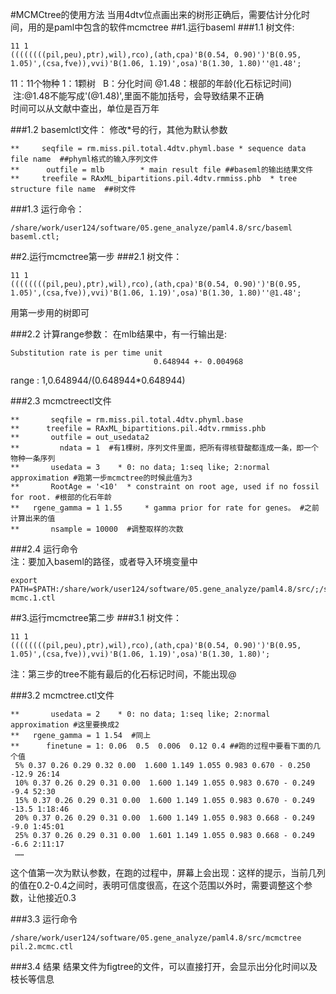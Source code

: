 #MCMCtree的使用方法 
当用4dtv位点画出来的树形正确后，需要估计分化时间，用的是paml中包含的软件mcmctree
##1.运行baseml
###1.1 树文件:
```
11 1
((((((((pil,peu),ptr),wil),rco),(ath,cpa)'B(0.54, 0.90)')'B(0.95, 1.05)',(csa,fve)),vvi)'B(1.06, 1.19)',osa)'B(1.30, 1.80)''@1.48';
```
11：11个物种 1：1颗树  
B：分化时间 @1.48：根部的年龄(化石标记时间)  注:@1.48不能写成'(@1.48)',里面不能加括号，会导致结果不正确  
时间可以从文献中查出，单位是百万年

###1.2 basemlctl文件：
修改*号的行，其他为默认参数
```
**     seqfile = rm.miss.pil.total.4dtv.phyml.base * sequence data file name  ##phyml格式的输入序列文件
**      outfile = mlb        * main result file ##baseml的输出结果文件
**     treefile = RAxML_bipartitions.pil.4dtv.rmmiss.phb  * tree structure file name  ##树文件
```

###1.3 运行命令：
```
/share/work/user124/software/05.gene_analyze/paml4.8/src/baseml baseml.ctl;
```

##2.运行mcmctree第一步
###2.1 树文件：
```
11 1
((((((((pil,peu),ptr),wil),rco),(ath,cpa)'B(0.54, 0.90)')'B(0.95, 1.05)',(csa,fve)),vvi)'B(1.06, 1.19)',osa)'B(1.30, 1.80)''@1.48';
```
用第一步用的树即可
 
###2.2 计算range参数：
在mlb结果中，有一行输出是:
 ```
 Substitution rate is per time unit
                                 0.648944 +- 0.004968
 ```
range : 1,0.648944/(0.648944*0.648944)

###2.3 mcmctreectl文件
```
**       seqfile = rm.miss.pil.total.4dtv.phyml.base
**      treefile = RAxML_bipartitions.pil.4dtv.rmmiss.phb
**       outfile = out_usedata2
**         ndata = 1  #有1棵树，序列文件里面，把所有得核苷酸都连成一条，即一个物种一条序列
**       usedata = 3    * 0: no data; 1:seq like; 2:normal approximation #跑第一步mcmctree的时候此值为3
**       RootAge = '<10'  * constraint on root age, used if no fossil for root. #根部的化石年龄
**   rgene_gamma = 1 1.55     * gamma prior for rate for genes。 #之前计算出来的值
**       nsample = 10000  #调整取样的次数
```

###2.4 运行命令  
注：要加入baseml的路径，或者导入环境变量中
```
export PATH=$PATH:/share/work/user124/software/05.gene_analyze/paml4.8/src/;/share/work/user124/software/05.gene_analyze/paml4.8/src/mcmctree mcmc.1.ctl
```

##3.运行mcmctree第二步
###3.1 树文件：
```
11 1
((((((((pil,peu),ptr),wil),rco),(ath,cpa)'B(0.54, 0.90)')'B(0.95, 1.05)',(csa,fve)),vvi)'B(1.06, 1.19)',osa)'B(1.30, 1.80)';
```
注：第三步的tree不能有最后的化石标记时间，不能出现@

###3.2 mcmctree.ctl文件
```
**       usedata = 2    * 0: no data; 1:seq like; 2:normal approximation #这里要换成2
**   rgene_gamma = 1 1.54  #同上
**      finetune = 1: 0.06  0.5  0.006  0.12 0.4 ##跑的过程中要看下面的几个值
 5% 0.37 0.26 0.29 0.32 0.00  1.600 1.149 1.055 0.983 0.670 - 0.250 -12.9 26:14
 10% 0.37 0.26 0.29 0.31 0.00  1.600 1.149 1.055 0.983 0.670 - 0.249 -9.4 52:30
 15% 0.37 0.26 0.29 0.31 0.00  1.600 1.149 1.055 0.983 0.670 - 0.249 -13.5 1:18:46
 20% 0.37 0.26 0.29 0.31 0.00  1.600 1.149 1.055 0.983 0.668 - 0.249 -9.0 1:45:01
 25% 0.37 0.26 0.29 0.31 0.00  1.601 1.149 1.055 0.983 0.668 - 0.249 -6.6 2:11:17
 ……
```
这个值第一次为默认参数，在跑的过程中，屏幕上会出现：这样的提示，当前几列的值在0.2-0.4之间时，表明可信度很高，在这个范围以外时，需要调整这个参数，让他接近0.3

###3.3 运行命令
```
/share/work/user124/software/05.gene_analyze/paml4.8/src/mcmctree pil.2.mcmc.ctl
```

###3.4 结果
结果文件为figtree的文件，可以直接打开，会显示出分化时间以及枝长等信息
